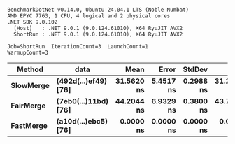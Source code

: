 ```

BenchmarkDotNet v0.14.0, Ubuntu 24.04.1 LTS (Noble Numbat)
AMD EPYC 7763, 1 CPU, 4 logical and 2 physical cores
.NET SDK 9.0.102
  [Host]   : .NET 9.0.1 (9.0.124.61010), X64 RyuJIT AVX2
  ShortRun : .NET 9.0.1 (9.0.124.61010), X64 RyuJIT AVX2

Job=ShortRun  IterationCount=3  LaunchCount=1  
WarmupCount=3  

```
| Method    | data                 | Mean       | Error     | StdDev    | Min        | Max        | Gen0   | Allocated |
|---------- |--------------------- |-----------:|----------:|----------:|-----------:|-----------:|-------:|----------:|
| **SlowMerge** | **(492d(...)ef49) [76]** | **31.5620 ns** | **5.4517 ns** | **0.2988 ns** | **31.2212 ns** | **31.7789 ns** | **0.0048** |      **80 B** |
| **FairMerge** | **(7eb0(...)11bd) [76]** | **44.2044 ns** | **6.9329 ns** | **0.3800 ns** | **43.7981 ns** | **44.5511 ns** | **0.0086** |     **144 B** |
| **FastMerge** | **(a10d(...)ebc5) [76]** |  **0.0000 ns** | **0.0000 ns** | **0.0000 ns** |  **0.0000 ns** |  **0.0000 ns** |      **-** |         **-** |
